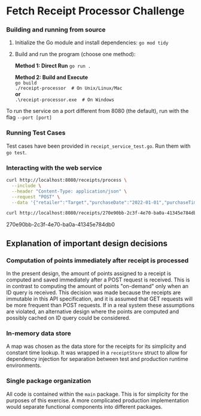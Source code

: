 # Fetch Receipt Processor Challenge

### Building and running from source
1. Initialize the Go module and install dependencies:   ```go mod tidy```
2. Build and run the program (choose one method):
   
   **Method 1: Direct Run**   ```go run .   ```

   **Method 2: Build and Execute**   
   ```go build```\
   ```./receipt-processor  # On Unix/Linux/Mac```\
   **or**\
   ```.\receipt-processor.exe  # On Windows   ```

To run the service on a port different from 8080 (the default), run with the flag `--port [port]`


### Running Test Cases
Test cases have been provided in ```receipt_service_test.go```. Run them with ```go test```.

### Interacting with the web service

```bash
curl http://localhost:8080/receipts/process \
  --include \
  --header "Content-Type: application/json" \
  --request "POST" \
  --data '{"retailer":"Target","purchaseDate":"2022-01-01","purchaseTime":"13:01","items":[{"shortDescription":"Mountain Dew 12PK","price":"6.49"},{"shortDescription":"Emils Cheese Pizza","price":"12.25"},{"shortDescription":"Knorr Creamy Chicken","price":"1.26"},{"shortDescription":"Doritos Nacho Cheese","price":"3.35"},{"shortDescription":"   Klarbrunn 12-PK 12 FL OZ  ","price":"12.00"}],"total":"35.35"}'
```

```bash
curl http://localhost:8080/receipts/270e90bb-2c3f-4e70-ba0a-41345e784db0/points
```

270e90bb-2c3f-4e70-ba0a-41345e784db0


## Explanation of important design decisions

### Computation of points immediately after receipt is processed
In the present design, the amount of points assigned to a receipt is computed and saved immediately after a POST request is received. This is in contrast to computing the amount of points "on-demand" only when an ID query is received. This decision was made because the receipts are immutable in this API specification, and it is assumed that GET requests will be more frequent than POST requests. If in a real system these assumptions are violated, an alternative design where the points are computed and possibly cached on ID query could be considered.

### In-memory data store
A map was chosen as the data store for the receipts for its simplicity and constant time lookup. It was wrapped in a `receiptStore` struct to allow for dependency injection for separation between test and production runtime environments.

### Single package organization
All code is contained within the `main` package. This is for simplicity for the purposes of this exercise. A more complicated production implementation would separate functional components into different packages.